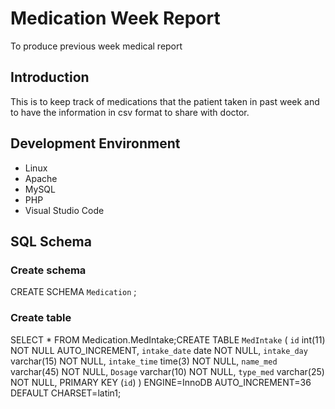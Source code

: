 # Medication Week Report
To produce previous week medical report


## Introduction
This is to keep track of medications that the patient taken in past week and to have the information in csv format to share with doctor. 


## Development Environment
* Linux
* Apache
* MySQL
* PHP
* Visual Studio Code

## SQL Schema

### Create schema
CREATE SCHEMA `Medication` ;

### Create table

SELECT * FROM Medication.MedIntake;CREATE TABLE `MedIntake` (
  `id` int(11) NOT NULL AUTO_INCREMENT,
  `intake_date` date NOT NULL,
  `intake_day` varchar(15) NOT NULL,
  `intake_time` time(3) NOT NULL,
  `name_med` varchar(45) NOT NULL,
  `Dosage` varchar(10) NOT NULL,
  `type_med` varchar(25) NOT NULL,
  PRIMARY KEY (`id`)
) ENGINE=InnoDB AUTO_INCREMENT=36 DEFAULT CHARSET=latin1;





